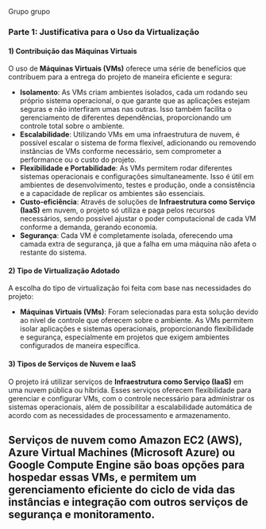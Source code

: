 Grupo grupo

### Parte 1: Justificativa para o Uso da Virtualização

#### 1) Contribuição das Máquinas Virtuais
O uso de **Máquinas Virtuais (VMs)** oferece uma série de benefícios que contribuem para a entrega do projeto de maneira eficiente e segura:

- **Isolamento**: As VMs criam ambientes isolados, cada um rodando seu próprio sistema operacional, o que garante que as aplicações estejam seguras e não interfiram umas nas outras. Isso também facilita o gerenciamento de diferentes dependências, proporcionando um controle total sobre o ambiente.
- **Escalabilidade**: Utilizando VMs em uma infraestrutura de nuvem, é possível escalar o sistema de forma flexível, adicionando ou removendo instâncias de VMs conforme necessário, sem comprometer a performance ou o custo do projeto.
- **Flexibilidade e Portabilidade**: As VMs permitem rodar diferentes sistemas operacionais e configurações simultaneamente. Isso é útil em ambientes de desenvolvimento, testes e produção, onde a consistência e a capacidade de replicar os ambientes são essenciais.
- **Custo-eficiência**: Através de soluções de **Infraestrutura como Serviço (IaaS)** em nuvem, o projeto só utiliza e paga pelos recursos necessários, sendo possível ajustar o poder computacional de cada VM conforme a demanda, gerando economia.
- **Segurança**: Cada VM é completamente isolada, oferecendo uma camada extra de segurança, já que a falha em uma máquina não afeta o restante do sistema.

#### 2) Tipo de Virtualização Adotado
A escolha do tipo de virtualização foi feita com base nas necessidades do projeto:

- **Máquinas Virtuais (VMs)**: Foram selecionadas para esta solução devido ao nível de controle que oferecem sobre o ambiente. As VMs permitem isolar aplicações e sistemas operacionais, proporcionando flexibilidade e segurança, especialmente em projetos que exigem ambientes configurados de maneira específica.

#### 3) Tipos de Serviços de Nuvem e IaaS
O projeto irá utilizar serviços de **Infraestrutura como Serviço (IaaS)** em uma nuvem pública ou híbrida. Esses serviços oferecem flexibilidade para gerenciar e configurar VMs, com o controle necessário para administrar os sistemas operacionais, além de possibilitar a escalabilidade automática de acordo com as necessidades de processamento e armazenamento.

Serviços de nuvem como **Amazon EC2** (AWS), **Azure Virtual Machines** (Microsoft Azure) ou **Google Compute Engine** são boas opções para hospedar essas VMs, e permitem um gerenciamento eficiente do ciclo de vida das instâncias e integração com outros serviços de segurança e monitoramento.
------------------------------------------------------------------------------------------------------------------------------------------------------------------------------------------------------------------------------------------------------------------------------------------------------------------------------------------------------------------------------------------------------------------------------------------------
